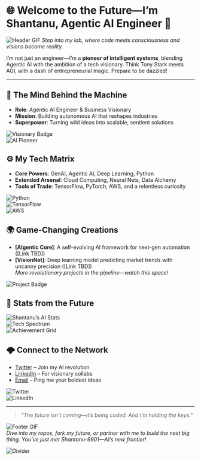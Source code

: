 # 🌐 Welcome to the Future—I’m Shantanu, Agentic AI Engineer 🚀

![Header GIF]([https://media.giphy.com/media/3o7aD2X8gH4zqsOhO0/giphy.gif](https://media3.giphy.com/media/v1.Y2lkPTc5MGI3NjExZ3d0OWJkaWlpamhpODQ4MXdxZHE1YXdiM3l0bWlwdTN2MnJvZWFlYyZlcD12MV9pbnRlcm5hbF9naWZfYnlfaWQmY3Q9Zw/NsBknNwmmWE8WU1q2U/giphy.gif))
*Step into my lab, where code meets consciousness and visions become reality.*

I’m not just an engineer—I’m a **pioneer of intelligent systems**, blending Agentic AI with the ambition of a tech visionary. Think Tony Stark meets AGI, with a dash of entrepreneurial magic. Prepare to be dazzled!

---

## 🌟 The Mind Behind the Machine
- **Role**: Agentic AI Engineer & Business Visionary  
- **Mission**: Building autonomous AI that reshapes industries  
- **Superpower**: Turning wild ideas into scalable, sentient solutions  

![Visionary Badge](https://img.shields.io/badge/Visionary-Innovator-blueviolet?style=for-the-badge&logo=superpowers)  
![AI Pioneer](https://img.shields.io/badge/AI-Pioneer-orange?style=for-the-badge&logo=brain)

## ⚙️ My Tech Matrix
- **Core Powers**: GenAI, Agentic AI, Deep Learning, Python  
- **Extended Arsenal**: Cloud Computing, Neural Nets, Data Alchemy  
- **Tools of Trade**: TensorFlow, PyTorch, AWS, and a relentless curiosity  

![Python](https://img.shields.io/badge/Python-3776AB?style=flat-square&logo=python&logoColor=white)  
![TensorFlow](https://img.shields.io/badge/TensorFlow-FF6F00?style=flat-square&logo=tensorflow&logoColor=white)  
![AWS](https://img.shields.io/badge/AWS-232F3E?style=flat-square&logo=amazon-aws&logoColor=orange)

## 🌍 Game-Changing Creations
- **[AIgentic Core]**: A self-evolving AI framework for next-gen automation ([Link TBD])  
- **[VisionNet]**: Deep learning model predicting market trends with uncanny precision ([Link TBD])  
*More revolutionary projects in the pipeline—watch this space!*  

![Project Badge](https://img.shields.io/badge/Projects-Futuristic-green?style=for-the-badge&logo=codepen)

## 📡 Stats from the Future
![Shantanu’s AI Stats](https://github-readme-stats.vercel.app/api?username=Shantanu-9901&show_icons=true&theme=radical&hide_border=true&count_private=true)  
![Tech Spectrum](https://github-readme-stats.vercel.app/api/top-langs/?username=Shantanu-9901&layout=compact&theme=radical&hide_border=true)  
![Achievement Grid](https://github-profile-trophy.vercel.app/?username=Shantanu-9901&theme=gruvbox&no-frame=true)

## 🌩️ Connect to the Network
- [Twitter](https://twitter.com/yourhandle) – Join my AI revolution  
- [LinkedIn](https://linkedin.com/in/yourprofile) – For visionary collabs  
- [Email](mailto:your.email@example.com) – Ping me your boldest ideas  

![Twitter](https://img.shields.io/badge/Twitter-1DA1F2?style=flat-square&logo=twitter&logoColor=white)  
![LinkedIn](https://img.shields.io/badge/LinkedIn-0077B5?style=flat-square&logo=linkedin&logoColor=white)

---

> *"The future isn’t coming—it’s being coded. And I’m holding the keys."*

![Footer GIF](https://media.giphy.com/media/26tPplGWjN0xLybiU/giphy.gif)  
*Dive into my repos, fork my future, or partner with me to build the next big thing. You’ve just met Shantanu-9901—AI’s new frontier!*

![Divider](https://user-images.githubusercontent.com/55574456/135714674-8e5c7b0b-8b0b-4b0b-8b0b-8b0b8b0b8b0b.png)

